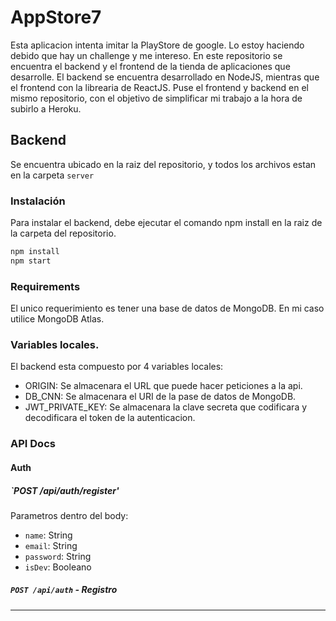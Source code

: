 # AppStore7

Esta aplicacion intenta imitar la PlayStore de google. Lo estoy haciendo debido que hay un challenge y me intereso.
En este repositorio se encuentra el backend y el frontend de la tienda de aplicaciones que desarrolle. El backend se encuentra desarrollado en NodeJS, mientras que el frontend con la librearia de ReactJS. Puse el frontend y backend en el mismo repositorio, con el objetivo de simplificar mi trabajo a la hora de subirlo a Heroku.

## Backend

Se encuentra ubicado en la raiz del repositorio, y todos los archivos estan en la carpeta ```server```

### Instalación

Para instalar el backend, debe ejecutar el comando npm install en la raiz de la carpeta del repositorio.

```bash
npm install
npm start
```

### Requirements

El unico requerimiento es tener una base de datos de MongoDB. En mi caso utilice MongoDB Atlas.

### Variables locales.

El backend esta compuesto por 4 variables locales:

-  ORIGIN: Se almacenara el URL que puede hacer peticiones a la api.
-  DB_CNN: Se almacenara el URI de la pase de datos de MongoDB.
-  JWT_PRIVATE_KEY: Se almacenara la clave secreta que codificara y decodificara el token de la autenticacion.

### API Docs

#### Auth

##### `POST /api/auth/register'

Parametros dentro del body: 

-  `name`: String 
-  `email`: String 
-  `password`: String 
-  `isDev`: Booleano

##### `POST /api/auth` - Registro

---
